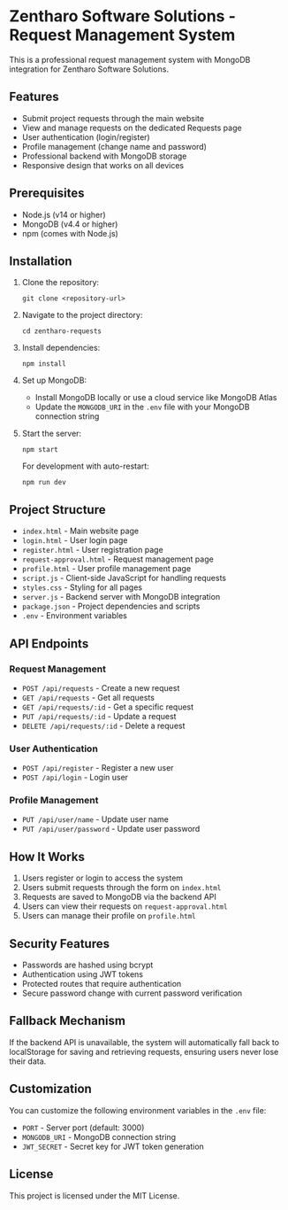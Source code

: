 # Zentharo Software Solutions - Request Management System

This is a professional request management system with MongoDB integration for Zentharo Software Solutions.

## Features

- Submit project requests through the main website
- View and manage requests on the dedicated Requests page
- User authentication (login/register)
- Profile management (change name and password)
- Professional backend with MongoDB storage
- Responsive design that works on all devices

## Prerequisites

- Node.js (v14 or higher)
- MongoDB (v4.4 or higher)
- npm (comes with Node.js)

## Installation

1. Clone the repository:
   ```
   git clone <repository-url>
   ```

2. Navigate to the project directory:
   ```
   cd zentharo-requests
   ```

3. Install dependencies:
   ```
   npm install
   ```

4. Set up MongoDB:
   - Install MongoDB locally or use a cloud service like MongoDB Atlas
   - Update the `MONGODB_URI` in the `.env` file with your MongoDB connection string

5. Start the server:
   ```
   npm start
   ```

   For development with auto-restart:
   ```
   npm run dev
   ```

## Project Structure

- `index.html` - Main website page
- `login.html` - User login page
- `register.html` - User registration page
- `request-approval.html` - Request management page
- `profile.html` - User profile management page
- `script.js` - Client-side JavaScript for handling requests
- `styles.css` - Styling for all pages
- `server.js` - Backend server with MongoDB integration
- `package.json` - Project dependencies and scripts
- `.env` - Environment variables

## API Endpoints

### Request Management
- `POST /api/requests` - Create a new request
- `GET /api/requests` - Get all requests
- `GET /api/requests/:id` - Get a specific request
- `PUT /api/requests/:id` - Update a request
- `DELETE /api/requests/:id` - Delete a request

### User Authentication
- `POST /api/register` - Register a new user
- `POST /api/login` - Login user

### Profile Management
- `PUT /api/user/name` - Update user name
- `PUT /api/user/password` - Update user password

## How It Works

1. Users register or login to access the system
2. Users submit requests through the form on `index.html`
3. Requests are saved to MongoDB via the backend API
4. Users can view their requests on `request-approval.html`
5. Users can manage their profile on `profile.html`

## Security Features

- Passwords are hashed using bcrypt
- Authentication using JWT tokens
- Protected routes that require authentication
- Secure password change with current password verification

## Fallback Mechanism

If the backend API is unavailable, the system will automatically fall back to localStorage for saving and retrieving requests, ensuring users never lose their data.

## Customization

You can customize the following environment variables in the `.env` file:

- `PORT` - Server port (default: 3000)
- `MONGODB_URI` - MongoDB connection string
- `JWT_SECRET` - Secret key for JWT token generation

## License

This project is licensed under the MIT License.